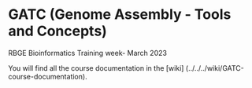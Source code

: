 # GATC (Genome Assembly - Tools and Concepts)
RBGE Bioinformatics Training week- March 2023

You will find all the course documentation in the [wiki] (../../../wiki/GATC-course-documentation). 
